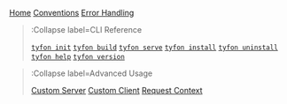 [Home](/)
[Conventions](/conventions)
[Error Handling](/error-handling)

> :Collapse label=CLI Reference
>
> [`tyfon init`](/cli/init)
> [`tyfon build`](/cli/build)
> [`tyfon serve`](/cli/serve)
> [`tyfon install`](/cli/install)
> [`tyfon uninstall`](/cli/uninstall)
> [`tyfon help`](/cli/help)
> [`tyfon version`](/cli/version)

> :Collapse label=Advanced Usage
>
> [Custom Server](/advanced/custom-server)
> [Custom Client](/advanced/custom-client)
> [Request Context](/advanced/request-context)